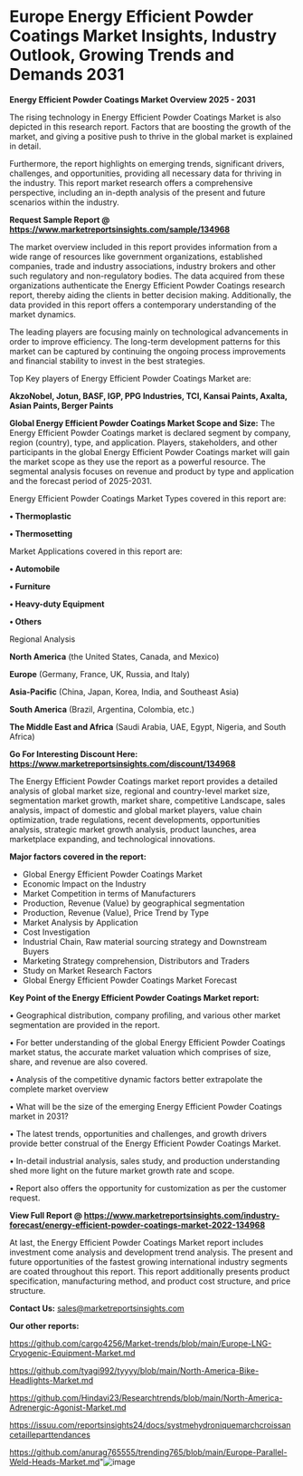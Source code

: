 # Europe Energy Efficient Powder Coatings Market Insights, Industry Outlook, Growing Trends and Demands 2031

<Strong> Energy Efficient Powder Coatings Market Overview 2025 - 2031</strong>

The rising technology in Energy Efficient Powder Coatings Market is also depicted in this research report. Factors that are boosting the growth of the market, and giving a positive push to thrive in the global market is explained in detail.

Furthermore, the report highlights on emerging trends, significant drivers, challenges, and opportunities, providing all necessary data for thriving in the industry. This report market research offers a comprehensive perspective, including an in-depth analysis of the present and future scenarios within the industry.

<strong>Request Sample Report @ <a href=https://www.marketreportsinsights.com/sample/134968>https://www.marketreportsinsights.com/sample/134968</a></strong>

The market overview included in this report provides information from a wide range of resources like government organizations, established companies, trade and industry associations, industry brokers and other such regulatory and non-regulatory bodies. The data acquired from these organizations authenticate the Energy Efficient Powder Coatings research report, thereby aiding the clients in better decision making. Additionally, the data provided in this report offers a contemporary understanding of the market dynamics.

The leading players are focusing mainly on technological advancements in order to improve efficiency. The long-term development patterns for this market can be captured by continuing the ongoing process improvements and financial stability to invest in the best strategies.

Top Key players of Energy Efficient Powder Coatings Market are:

<strong>AkzoNobel, Jotun, BASF, IGP, PPG Industries, TCI, Kansai Paints, Axalta, Asian Paints, Berger Paints</strong>

<strong><b>Global Energy Efficient Powder Coatings Market Scope and Size:</b></strong>
The Energy Efficient Powder Coatings market is declared segment by company, region (country), type, and application. Players, stakeholders, and other participants in the global Energy Efficient Powder Coatings market will gain the market scope as they use the report as a powerful resource. The segmental analysis focuses on revenue and product by type and application and the forecast period of 2025-2031.

Energy Efficient Powder Coatings Market Types covered in this report are:

<strong>• Thermoplastic

• Thermosetting</strong>

Market Applications covered in this report are:

<strong>• Automobile

• Furniture

• Heavy-duty Equipment

• Others</strong> 

Regional Analysis

<strong>North America</strong> (the United States, Canada, and Mexico)

<strong>Europe</strong> (Germany, France, UK, Russia, and Italy)

<strong>Asia-Pacific</strong> (China, Japan, Korea, India, and Southeast Asia)

<strong>South America</strong> (Brazil, Argentina, Colombia, etc.)

<strong>The Middle East and Africa</strong> (Saudi Arabia, UAE, Egypt, Nigeria, and South Africa)

<strong>Go For Interesting Discount Here: <a href=https://www.marketreportsinsights.com/discount/134968>https://www.marketreportsinsights.com/discount/134968</a></strong>

The Energy Efficient Powder Coatings market report provides a detailed analysis of global market size, regional and country-level market size, segmentation market growth, market share, competitive Landscape, sales analysis, impact of domestic and global market players, value chain optimization, trade regulations, recent developments, opportunities analysis, strategic market growth analysis, product launches, area marketplace expanding, and technological innovations.

<strong><b>Major factors covered in the report:</b></strong>
<ul>
  <li>Global Energy Efficient Powder Coatings Market </li>
  <li>Economic Impact on the Industry</li>
  <li>Market Competition in terms of Manufacturers</li>
  <li>Production, Revenue (Value) by geographical segmentation</li>
  <li>Production, Revenue (Value), Price Trend by Type</li>
  <li>Market Analysis by Application</li>
  <li>Cost Investigation</li>
  <li>Industrial Chain, Raw material sourcing strategy and Downstream Buyers</li>
  <li>Marketing Strategy comprehension, Distributors and Traders</li>
  <li>Study on Market Research Factors</li>
  <li>Global Energy Efficient Powder Coatings Market Forecast</li>
</ul>

<strong><b>Key Point of the Energy Efficient Powder Coatings Market report:</b></strong>

• Geographical distribution, company profiling, and various other market segmentation are provided in the report.

• For better understanding of the global Energy Efficient Powder Coatings market status, the accurate market valuation which comprises of size, share, and revenue are also covered.

• Analysis of the competitive dynamic factors better extrapolate the complete market overview

• What will be the size of the emerging Energy Efficient Powder Coatings market in 2031?

• The latest trends, opportunities and challenges, and growth drivers provide better construal of the Energy Efficient Powder Coatings Market.

• In-detail industrial analysis, sales study, and production understanding shed more light on the future market growth rate and scope.

• Report also offers the opportunity for customization as per the customer request.

<strong><b>View Full Report @ <a href=https://www.marketreportsinsights.com/industry-forecast/energy-efficient-powder-coatings-market-2022-134968>https://www.marketreportsinsights.com/industry-forecast/energy-efficient-powder-coatings-market-2022-134968</a></b></strong>


At last, the Energy Efficient Powder Coatings Market report includes investment come analysis and development trend analysis. The present and future opportunities of the fastest growing international industry segments are coated throughout this report. This report additionally presents product specification, manufacturing method, and product cost structure, and price structure.

<strong>Contact Us:</strong>
sales@marketreportsinsights.com

<strong>Our other reports:</strong>

<a href=https://github.com/cargo4256/Market-trends/blob/main/Europe-LNG-Cryogenic-Equipment-Market.md>https://github.com/cargo4256/Market-trends/blob/main/Europe-LNG-Cryogenic-Equipment-Market.md</a>

<a href=https://github.com/tyagi992/tyyyy/blob/main/North-America-Bike-Headlights-Market.md>https://github.com/tyagi992/tyyyy/blob/main/North-America-Bike-Headlights-Market.md</a>

<a href=https://github.com/Hindavi23/Researchtrends/blob/main/North-America-Adrenergic-Agonist-Market.md>https://github.com/Hindavi23/Researchtrends/blob/main/North-America-Adrenergic-Agonist-Market.md</a>

<a href=https://issuu.com/reportsinsights24/docs/systmehydroniquemarchcroissancetailleparttendances>https://issuu.com/reportsinsights24/docs/systmehydroniquemarchcroissancetailleparttendances</a>

<a href=https://github.com/anurag765555/trending765/blob/main/Europe-Parallel-Weld-Heads-Market.md>https://github.com/anurag765555/trending765/blob/main/Europe-Parallel-Weld-Heads-Market.md</a>"![image](https://github.com/user-attachments/assets/02053409-d6d1-4623-bba2-b7cb65ce291e)

